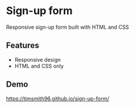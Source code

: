 
# Sign-up form

Responsive sign-up form built with HTML and CSS

## Features

- Responsive design
- HTML and CSS only

## Demo

https://timsmith96.github.io/sign-up-form/
